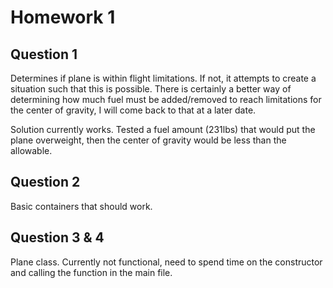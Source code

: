 # Homework 1

## Question 1
Determines if plane is within flight limitations. If not, it attempts to create a situation such that this is possible. There is certainly a better way of determining how much fuel must be added/removed to reach limitations for the center of gravity, I will come back to that at a later date. 

Solution currently works. Tested a fuel amount (231lbs) that would put the plane overweight, then the center of gravity would be less than the allowable.

## Question 2
Basic containers that should work. 

## Question 3 & 4
Plane class. Currently not functional, need to spend time on the constructor and calling the function in the main file.